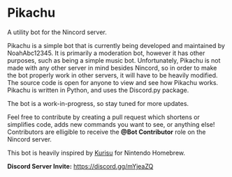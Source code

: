# Pikachu
A utility bot for the Nincord server.

Pikachu is a simple bot that is currently being developed and maintained by NoahAbc12345. It is primarily a moderation bot, however it has other purposes, such as being a simple music bot. Unfortunately, Pikachu is not made with any other server in mind besides Nincord, so in order to make the bot properly work in other servers, it will have to be heavily modified. The source code is open for anyone to view and see how Pikachu works. Pikachu is written in Python, and uses the Discord.py package.

The bot is a work-in-progress, so stay tuned for more updates.

Feel free to contribute by creating a pull request which shortens or simplifies code, adds new commands you want to see, or anything else! Contributors are elligible to receive the **@Bot Contributor** role on the Nincord server.

This bot is heavily inspired by [Kurisu](https://github.com/nh-server/Kurisu) for Nintendo Homebrew.

**Discord Server Invite:** https://discord.gg/mYjeaZQ